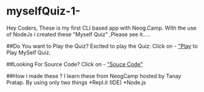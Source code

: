 # myselfQuiz-1-
Hey Coders, These is my first CLI based app with  Neog.Camp. With the use of NodeJs i created these "Myself Quiz" ,Please  see it.....

##Do You want to Play the Quiz?
Excited to play the Quiz: Click on - ["Play](https://repl.it/@anmol190/myselfQuiz1?embed=1&output=1#index.js) to Play MySelf Quiz.

##Looking For Source Code?
Click on - ["Souce Code"](https://repl.it/@anmol190/myselfQuiz1#index.js)

##How i made these ?
I learn these from NeogCamp hosted by Tanay Pratap.
By using only two things
*Repl.it (IDE)
*Node.js

